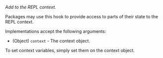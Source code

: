 *Add to the REPL context.*

Packages may use this hook to provide access to parts of their state to the
REPL context.

Implementations accept the following arguments:

* (Object) `context` - The context object.

To set context variables, simply set them on the context object.
